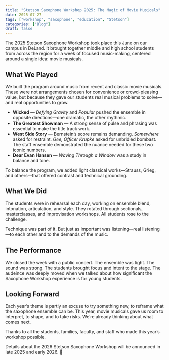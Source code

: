 ```yaml
---
title: "Stetson Saxophone Workshop 2025: The Magic of Movie Musicals"
date: 2025-07-27
tags: ["workshop", "saxophone", "education", "Stetson"]
categories: ["Blog"]
draft: false
---
```


The 2025 Stetson Saxophone Workshop took place this June on our campus in DeLand. It brought together middle and high school students from across the region for a week of focused music-making, centered around a single idea: movie musicals.

## What We Played

We built the program around music from recent and classic movie musicals. These were not arrangements chosen for convenience or crowd-pleasing value, but because they gave our students real musical problems to solve—and real opportunities to grow.

- **Wicked** — _Defying Gravity_ and _Popular_ pushed the ensemble in opposite directions—one dramatic, the other rhythmic.
- **The Greatest Showman** — A strong sense of pulse and phrasing was essential to make the title track work.
- **West Side Story** — Bernstein’s score remains demanding. _Somewhere_ asked for restraint. _Gee, Officer Krupke_ asked for unbridled bombast. The staff ensemble demonstrated the nuance needed for these two iconic numbers.
- **Dear Evan Hansen** — _Waving Through a Window_ was a study in balance and tone.

To balance the program, we added light classical works—Strauss, Grieg, and others—that offered contrast and technical grounding.

## What We Did

The students were in rehearsal each day, working on ensemble blend, intonation, articulation, and style. They rotated through sectionals, masterclasses, and improvisation workshops. All students rose to the challenge.

Technique was part of it. But just as important was listening—real listening—to each other and to the demands of the music.

## The Performance

We closed the week with a public concert. The ensemble was tight. The sound was strong. The students brought focus and intent to the stage. The audeince was deeply moved when we talked about how significant the Saxophone Workshop experience is for young students.

## Looking Forward

Each year’s theme is partly an excuse to try something new, to reframe what the saxophone ensemble can be. This year, movie musicals gave us room to interpret, to shape, and to take risks. We’re already thinking about what comes next.

Thanks to all the students, families, faculty, and staff who made this year’s workshop possible.

Details about the 2026 Stetson Saxophone Workshop will be announced in late 2025 and early 2026. 🫶